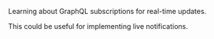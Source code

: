 Learning about GraphQL subscriptions for real-time updates.

This could be useful for implementing live notifications.
